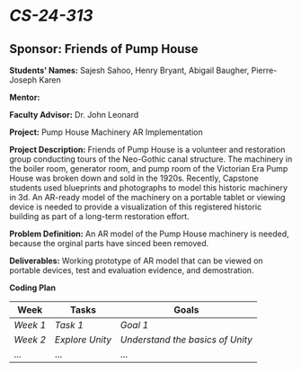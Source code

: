 # *CS-24-313*
## **Sponsor:** Friends of Pump House

**Students' Names:** Sajesh Sahoo, Henry Bryant, Abigail Baugher, Pierre-Joseph Karen

**Mentor:**

**Faculty Advisor:** Dr. John Leonard

**Project:**  Pump House Machinery AR Implementation

**Project Description:**
Friends of Pump House is a volunteer and restoration group conducting tours of the Neo-Gothic canal structure. The machinery in the boiler room, generator room, and pump room of the Victorian Era Pump House was broken down and sold in the 1920s. Recently, Capstone students used blueprints and photographs to model this historic machinery in 3d. An AR-ready model of the machinery on a portable tablet or viewing device is needed to provide a visualization of this registered historic building as part of a long-term restoration effort.

**Problem Definition:** An AR model of the Pump House machinery is needed, because the orginal parts have sinced been removed. 

**Deliverables:** Working prototype of AR model that can be viewed on portable devices, test and evaluation evidence, and demostration.

**Coding Plan**

| Week | Tasks | Goals |
|------|-------|-------|
| _Week 1_ | _Task 1_ | _Goal 1_ |
| _Week 2_ | _Explore Unity_ | _Understand the basics of Unity_ |
| ... | ... | ... |
